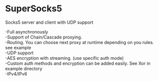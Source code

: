 # SuperSocks5
Socks5 server and client with UDP support

-Full asynchronously  
-Support of Chain/Cascade proxying.  
-Routing. You can choose next proxy at runtime depending on you rules. see example  
-UDP support  
-AES encryption with streaming. (use specific auth mode)  
-Custom auth methods and encryption can be added easily. See Xor in example directory  
-IPv4/IPv6

